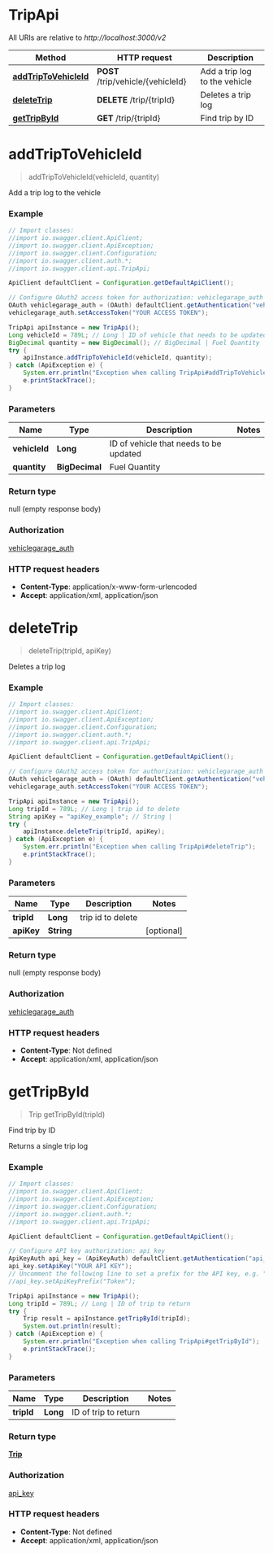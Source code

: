# TripApi

All URIs are relative to *http://localhost:3000/v2*

Method | HTTP request | Description
------------- | ------------- | -------------
[**addTripToVehicleId**](TripApi.md#addTripToVehicleId) | **POST** /trip/vehicle/{vehicleId} | Add a trip log to the vehicle
[**deleteTrip**](TripApi.md#deleteTrip) | **DELETE** /trip/{tripId} | Deletes a trip log
[**getTripById**](TripApi.md#getTripById) | **GET** /trip/{tripId} | Find trip by ID


<a name="addTripToVehicleId"></a>
# **addTripToVehicleId**
> addTripToVehicleId(vehicleId, quantity)

Add a trip log to the vehicle



### Example
```java
// Import classes:
//import io.swagger.client.ApiClient;
//import io.swagger.client.ApiException;
//import io.swagger.client.Configuration;
//import io.swagger.client.auth.*;
//import io.swagger.client.api.TripApi;

ApiClient defaultClient = Configuration.getDefaultApiClient();

// Configure OAuth2 access token for authorization: vehiclegarage_auth
OAuth vehiclegarage_auth = (OAuth) defaultClient.getAuthentication("vehiclegarage_auth");
vehiclegarage_auth.setAccessToken("YOUR ACCESS TOKEN");

TripApi apiInstance = new TripApi();
Long vehicleId = 789L; // Long | ID of vehicle that needs to be updated
BigDecimal quantity = new BigDecimal(); // BigDecimal | Fuel Quantity
try {
    apiInstance.addTripToVehicleId(vehicleId, quantity);
} catch (ApiException e) {
    System.err.println("Exception when calling TripApi#addTripToVehicleId");
    e.printStackTrace();
}
```

### Parameters

Name | Type | Description  | Notes
------------- | ------------- | ------------- | -------------
 **vehicleId** | **Long**| ID of vehicle that needs to be updated |
 **quantity** | **BigDecimal**| Fuel Quantity |

### Return type

null (empty response body)

### Authorization

[vehiclegarage_auth](../README.md#vehiclegarage_auth)

### HTTP request headers

 - **Content-Type**: application/x-www-form-urlencoded
 - **Accept**: application/xml, application/json

<a name="deleteTrip"></a>
# **deleteTrip**
> deleteTrip(tripId, apiKey)

Deletes a trip log



### Example
```java
// Import classes:
//import io.swagger.client.ApiClient;
//import io.swagger.client.ApiException;
//import io.swagger.client.Configuration;
//import io.swagger.client.auth.*;
//import io.swagger.client.api.TripApi;

ApiClient defaultClient = Configuration.getDefaultApiClient();

// Configure OAuth2 access token for authorization: vehiclegarage_auth
OAuth vehiclegarage_auth = (OAuth) defaultClient.getAuthentication("vehiclegarage_auth");
vehiclegarage_auth.setAccessToken("YOUR ACCESS TOKEN");

TripApi apiInstance = new TripApi();
Long tripId = 789L; // Long | trip id to delete
String apiKey = "apiKey_example"; // String | 
try {
    apiInstance.deleteTrip(tripId, apiKey);
} catch (ApiException e) {
    System.err.println("Exception when calling TripApi#deleteTrip");
    e.printStackTrace();
}
```

### Parameters

Name | Type | Description  | Notes
------------- | ------------- | ------------- | -------------
 **tripId** | **Long**| trip id to delete |
 **apiKey** | **String**|  | [optional]

### Return type

null (empty response body)

### Authorization

[vehiclegarage_auth](../README.md#vehiclegarage_auth)

### HTTP request headers

 - **Content-Type**: Not defined
 - **Accept**: application/xml, application/json

<a name="getTripById"></a>
# **getTripById**
> Trip getTripById(tripId)

Find trip by ID

Returns a single trip log

### Example
```java
// Import classes:
//import io.swagger.client.ApiClient;
//import io.swagger.client.ApiException;
//import io.swagger.client.Configuration;
//import io.swagger.client.auth.*;
//import io.swagger.client.api.TripApi;

ApiClient defaultClient = Configuration.getDefaultApiClient();

// Configure API key authorization: api_key
ApiKeyAuth api_key = (ApiKeyAuth) defaultClient.getAuthentication("api_key");
api_key.setApiKey("YOUR API KEY");
// Uncomment the following line to set a prefix for the API key, e.g. "Token" (defaults to null)
//api_key.setApiKeyPrefix("Token");

TripApi apiInstance = new TripApi();
Long tripId = 789L; // Long | ID of trip to return
try {
    Trip result = apiInstance.getTripById(tripId);
    System.out.println(result);
} catch (ApiException e) {
    System.err.println("Exception when calling TripApi#getTripById");
    e.printStackTrace();
}
```

### Parameters

Name | Type | Description  | Notes
------------- | ------------- | ------------- | -------------
 **tripId** | **Long**| ID of trip to return |

### Return type

[**Trip**](Trip.md)

### Authorization

[api_key](../README.md#api_key)

### HTTP request headers

 - **Content-Type**: Not defined
 - **Accept**: application/xml, application/json

